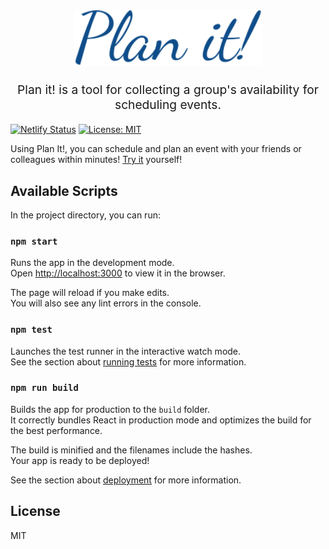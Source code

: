 <h1 align="center">
  <a target="_blank" href="https://plan-it.wpr-dev.com">
    <img src="https://raw.githubusercontent.com/w0wka91/plan-it/master/src/logo.svg?sanitize=true" alt="Plan it!" title="Plan it!" width="300">
  </a>
</h1>
<p align="center" style="font-size: 1.2rem;">Plan it! is a tool for collecting a group's availability for scheduling events.</p>

[![Netlify Status](https://api.netlify.com/api/v1/badges/1b84af2c-6423-4b5b-b735-568422ab5e50/deploy-status)](https://app.netlify.com/sites/plan-it-now/deploys)
[![License: MIT](https://img.shields.io/badge/License-MIT-yellow.svg)](https://opensource.org/licenses/MIT)

Using Plan It!, you can schedule and plan an event with your friends or colleagues within minutes! 
[Try it](https://plan-it.wpr-dev.com) yourself!

## Available Scripts

In the project directory, you can run:

### `npm start`

Runs the app in the development mode.<br>
Open [http://localhost:3000](http://localhost:3000) to view it in the browser.

The page will reload if you make edits.<br>
You will also see any lint errors in the console.

### `npm test`

Launches the test runner in the interactive watch mode.<br>
See the section about [running tests](https://facebook.github.io/create-react-app/docs/running-tests) for more information.

### `npm run build`

Builds the app for production to the `build` folder.<br>
It correctly bundles React in production mode and optimizes the build for the best performance.

The build is minified and the filenames include the hashes.<br>
Your app is ready to be deployed!

See the section about [deployment](https://facebook.github.io/create-react-app/docs/deployment) for more information.

## License

MIT